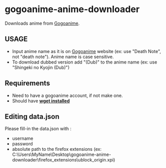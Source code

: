 # gogoanime-anime-downloader
Downloads anime from [Gogoanime](https://www.gogoanime.lu).

## USAGE
* Input anime name as it is on [Gogoanime](https://www.gogoanime.lu) website (ex: use "Death Note", not "death note"). Anime name is case sensitive.
* To download dubbed version add "(Dub)" to the anime name (ex: use "Shingeki no Kyojin (Dub)")

## Requirements
* Need to have a gogoanime account, if not make one.
* Should have [**wget installed**](https://www.gnu.org/software/wget/)

## Editing data.json
Please fill-in the data.json with :
 * username
 * password
 * absolute path to the firefox extensions (ex: C:\Users\MyName\Desktop\gogoanime-anime-downloader\firefox_extensions\ublock_origin.xpi)
